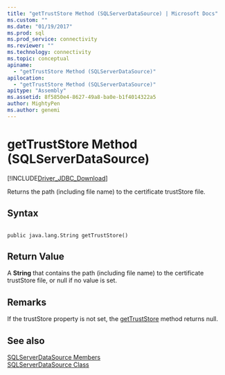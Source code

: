 ```yaml
---
title: "getTrustStore Method (SQLServerDataSource) | Microsoft Docs"
ms.custom: ""
ms.date: "01/19/2017"
ms.prod: sql
ms.prod_service: connectivity
ms.reviewer: ""
ms.technology: connectivity
ms.topic: conceptual
apiname: 
  - "getTrustStore Method (SQLServerDataSource)"
apilocation: 
  - "getTrustStore Method (SQLServerDataSource)"
apitype: "Assembly"
ms.assetid: 8f5850e4-8627-49a8-ba0e-b1f4014322a5
author: MightyPen
ms.author: genemi
---
```

# getTrustStore Method (SQLServerDataSource)
[!INCLUDE[Driver_JDBC_Download](../../../includes/driver_jdbc_download.md)]

  Returns the path (including file name) to the certificate trustStore file.  
  
## Syntax  
  
```  
  
public java.lang.String getTrustStore()  
```  
  
## Return Value  
 A **String** that contains the path (including file name) to the certificate trustStore file, or null if no value is set.  
  
## Remarks  
 If the trustStore property is not set, the [getTrustStore](../../../connect/jdbc/reference/gettruststore-method-sqlserverdatasource.md) method returns null.  
  
## See also  
 [SQLServerDataSource Members](../../../connect/jdbc/reference/sqlserverdatasource-members.md)   
 [SQLServerDataSource Class](../../../connect/jdbc/reference/sqlserverdatasource-class.md)  
  
  
